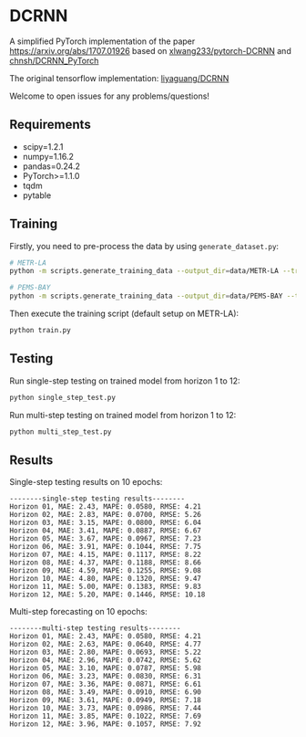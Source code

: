 # DCRNN
A simplified PyTorch implementation of the paper https://arxiv.org/abs/1707.01926 based on [xlwang233/pytorch-DCRNN](https://github.com/xlwang233/pytorch-DCRNN) and [chnsh/DCRNN_PyTorch](https://github.com/chnsh/DCRNN_PyTorch)

The original tensorflow implementation: [liyaguang/DCRNN](https://github.com/liyaguang/DCRNN)

Welcome to open issues for any problems/questions!

## Requirements

- scipy=1.2.1
- numpy=1.16.2
- pandas=0.24.2
- PyTorch>=1.1.0
- tqdm
- pytable

## Training

Firstly, you need to pre-process the data by using ```generate_dataset.py```:

```bash
# METR-LA
python -m scripts.generate_training_data --output_dir=data/METR-LA --traffic_df_filename=data/metr-la.h5

# PEMS-BAY
python -m scripts.generate_training_data --output_dir=data/PEMS-BAY --traffic_df_filename=data/pems-bay.h5
```

 Then execute the training script (default setup on METR-LA):

```bash
python train.py
```

## Testing

Run single-step testing on trained model from horizon 1 to 12:

```bash
python single_step_test.py
```

Run multi-step testing on trained model from horizon 1 to 12:

```bash
python multi_step_test.py
```

## Results

Single-step testing results on 10 epochs:

```
--------single-step testing results--------
Horizon 01, MAE: 2.43, MAPE: 0.0580, RMSE: 4.21
Horizon 02, MAE: 2.83, MAPE: 0.0700, RMSE: 5.26
Horizon 03, MAE: 3.15, MAPE: 0.0800, RMSE: 6.04
Horizon 04, MAE: 3.41, MAPE: 0.0887, RMSE: 6.67
Horizon 05, MAE: 3.67, MAPE: 0.0967, RMSE: 7.23
Horizon 06, MAE: 3.91, MAPE: 0.1044, RMSE: 7.75
Horizon 07, MAE: 4.15, MAPE: 0.1117, RMSE: 8.22
Horizon 08, MAE: 4.37, MAPE: 0.1188, RMSE: 8.66
Horizon 09, MAE: 4.59, MAPE: 0.1255, RMSE: 9.08
Horizon 10, MAE: 4.80, MAPE: 0.1320, RMSE: 9.47
Horizon 11, MAE: 5.00, MAPE: 0.1383, RMSE: 9.83
Horizon 12, MAE: 5.20, MAPE: 0.1446, RMSE: 10.18
```

Multi-step forecasting on 10 epochs:

```
--------multi-step testing results--------
Horizon 01, MAE: 2.43, MAPE: 0.0580, RMSE: 4.21
Horizon 02, MAE: 2.63, MAPE: 0.0640, RMSE: 4.77
Horizon 03, MAE: 2.80, MAPE: 0.0693, RMSE: 5.22
Horizon 04, MAE: 2.96, MAPE: 0.0742, RMSE: 5.62
Horizon 05, MAE: 3.10, MAPE: 0.0787, RMSE: 5.98
Horizon 06, MAE: 3.23, MAPE: 0.0830, RMSE: 6.31
Horizon 07, MAE: 3.36, MAPE: 0.0871, RMSE: 6.61
Horizon 08, MAE: 3.49, MAPE: 0.0910, RMSE: 6.90
Horizon 09, MAE: 3.61, MAPE: 0.0949, RMSE: 7.18
Horizon 10, MAE: 3.73, MAPE: 0.0986, RMSE: 7.44
Horizon 11, MAE: 3.85, MAPE: 0.1022, RMSE: 7.69
Horizon 12, MAE: 3.96, MAPE: 0.1057, RMSE: 7.92
```

